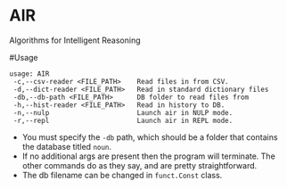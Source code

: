 # AIR
Algorithms for Intelligent Reasoning

#Usage
```
usage: AIR
 -c,--csv-reader <FILE_PATH>    Read files in from CSV.
 -d,--dict-reader <FILE_PATH>   Read in standard dictionary files
 -db,--db-path <FILE_PATH>      DB folder to read files from
 -h,--hist-reader <FILE_PATH>   Read in history to DB.
 -n,--nulp                      Launch air in NULP mode.
 -r,--repl                      Launch air in REPL mode.
 ```
 
 - You must specify the `-db` path, which should be a folder that contains the database titled `noun`.
 - If no additional args are present then the program will terminate. The other commands do as they say, and are pretty straightforward. 
 - The db filename can be changed in `funct.Const` class.